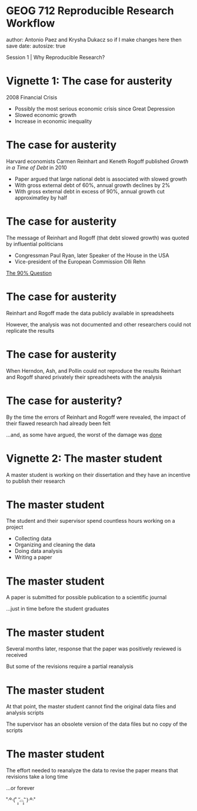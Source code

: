 GEOG 712 Reproducible Research Workflow
========================================================
author: Antonio Paez and Krysha Dukacz so if I make changes here then save
date: 
autosize: true

Session 1 | Why Reproducible Research?

Vignette 1: The case for austerity
========================================================

2008 Financial Crisis

- Possibly the most serious economic crisis since Great Depression
- Slowed economic growth
- Increase in economic inequality

The case for austerity
========================================================

Harvard economists Carmen Reinhart and Keneth Rogoff published _Growth in a Time of Debt_ in 2010

- Paper argued that large national debt is associated with slowed growth
- With gross external debt of 60%, annual growth declines by 2%
- With gross external debt in excess of 90%, annual growth cut approximatley by half

The case for austerity
========================================================

The message of Reinhart and Rogoff (that debt slowed growth) was quoted by influential politicians 

- Congressman Paul Ryan, later Speaker of the House in the USA
- Vice-president of the European Commission Olli Rehn

[The 90% Question](https://www.economist.com/finance-and-economics/2013/04/20/the-90-question)

The case for austerity
========================================================

Reinhart and Rogoff made the data publicly available in spreadsheets

However, the analysis was not documented and other researchers could not replicate the results


The case for austerity
========================================================

When Herndon, Ash, and Pollin could not reproduce the results Reinhart and Rogoff shared privately their spreadsheets with the analysis 


The case for austerity?
========================================================

By the time the errors of Reinhart and Rogoff were revealed, the impact of their flawed research had already been felt

...and, as some have argued, the worst of the damage was [done](https://www.theguardian.com/business/ng-interactive/2015/apr/29/the-austerity-delusion)


Vignette 2: The master student
========================================================

A master student is working on their dissertation and they have an incentive to publish their research

The master student
========================================================

The student and their supervisor spend countless hours working on a project

- Collecting data
- Organizing and cleaning the data
- Doing data analysis
- Writing a paper

The master student
========================================================

A paper is submitted for possible publication to a scientific journal

...just in time before the student graduates

The master student
========================================================

Several months later, response that the paper was positively reviewed is received

But some of the revisions require a partial reanalysis


The master student
========================================================

At that point, the master student cannot find the original data files and analysis scripts

The supervisor has an obsolete version of the data files but no copy of the scripts


The master student
========================================================

The effort needed to reanalyze the data to revise the paper means that revisions take a long time

...or forever

˚‧º·(˚ ˃̣̣̥᷄⌓˂̣̣̥᷅ )‧º·˚
